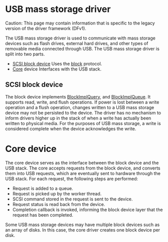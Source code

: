 <!--
    (C) Copyright 2019 The Fuchsia Authors. All rights reserved.
    Use of this source code is governed by a BSD-style license that can be
    found in the LICENSE file.
-->

# USB mass storage driver

Caution: This page may contain information that is specific to the legacy
version of the driver framework (DFv1).

The USB mass storage driver is used to communicate with mass storage devices
such as flash drives, external hard drives, and other types of removable media
connected through USB. The USB mass storage driver is split into two parts.

* [SCSI block device](/src/devices/block/lib/scsi/disk.cc)
Uses the [block](/sdk/fidl/fuchsia.hardware.block.driver/block.fidl) protocol.
* [Core](/src/devices/block/drivers/usb-mass-storage/usb-mass-storage.cc) device
Interfaces with the USB stack.

## SCSI block device

The block device implements
[BlockImplQuery](/sdk/fidl/fuchsia.hardware.block.driver/block.fidl#95), and
[BlockImplQueue](/sdk/fidl/fuchsia.hardware.block.driver/block.fidl#102). It
supports read, write, and flush operations. If power is lost between a write
operation and a flush operation, changes written to a USB mass storage device may
not be persisted to the device. The driver has no mechanism to inform drivers
higher up in the stack of when a write has actually been written to physical
media. For the purposes of USB mass storage, a write is considered complete
when the device acknowledges the write.

# Core device

The core device serves as the interface between the block device and the USB
stack. The core accepts requests from the block device, and converts them into
USB requests, which are eventually sent to hardware through the USB stack. For
each request, the following steps are performed:

*   Request is added to a queue.
*   Request is picked up by the worker thread.
*   SCSI command stored in the request is sent to the device.
*   Request status is read back from the device.
*   Completion callback is invoked, informing the block device layer that the
    request has been completed.

Some USB mass storage devices may have multiple block devices such as an array
of disks. In this case, the core driver creates one block device per disk.
